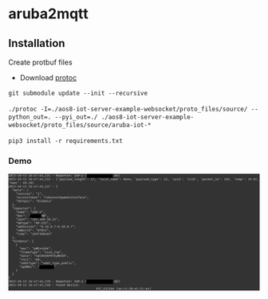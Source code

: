 # aruba2mqtt

## Installation

Create protbuf files
- Download [protoc](https://github.com/protocolbuffers/protobuf/releases)

``` text
git submodule update --init --recursive

./protoc -I=./aos8-iot-server-example-websocket/proto_files/source/ --python_out=. --pyi_out=./ ./aos8-iot-server-example-websocket/proto_files/source/aruba-iot-* 

pip3 install -r requirements.txt
```

### Demo
![img.png](img.png)